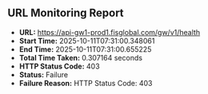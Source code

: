 ## URL Monitoring Report

- **URL:** https://api-gw1-prod1.fisglobal.com/gw/v1/health
- **Start Time:** 2025-10-11T07:31:00.348061
- **End Time:** 2025-10-11T07:31:00.655225
- **Total Time Taken:** 0.307164 seconds
- **HTTP Status Code:** 403
- **Status:** Failure
- **Failure Reason:** HTTP Status Code: 403
